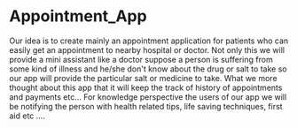 # Appointment_App

Our idea is to create mainly an appointment application for patients who can easily get an appointment to nearby hospital or doctor.
Not only this we will provide a mini assistant like a doctor suppose a person is suffering from some kind of illness and he/she don't know about the drug or salt to take so our app will provide the particular salt or medicine to take. 
What we more thought about this app that it will keep the track of history of appointments and payments etc...
For knowledge perspective the users of our app we will be notifying the person with health related tips, life saving techniques, first aid etc ....
